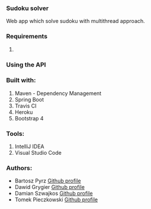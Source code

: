 ### Sudoku solver

  Web app which solve sudoku with multithread approach.
  
### Requirements
1.

### Using the API



### Built with:
1. Maven - Dependency Management
2. Spring Boot
3. Travis CI
4. Heroku
5. Bootstrap 4

### Tools:
1. IntelliJ IDEA
2. Visual Studio Code

### Authors: 
- Bartosz Pyrz [Github profile](https://github.com/Czakero)
- Dawid Grygier [Github profile](https://github.com/cyan0505)
- Damian Szwajkos [Github profile](https://github.com/Szwajcii)
- Tomek Pieczkowski [Github profile](https://github.com/Pieczkowski)
